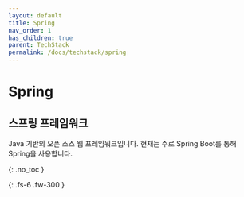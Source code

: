 ```yaml
---
layout: default
title: Spring
nav_order: 1
has_children: true
parent: TechStack
permalink: /docs/techstack/spring
---
```


# Spring
## 스프링 프레임워크

Java 기반의 오픈 소스 웹 프레임워크입니다. 현재는 주로 Spring Boot를 통해 Spring을 사용합니다.

{: .no_toc }

{: .fs-6 .fw-300 }